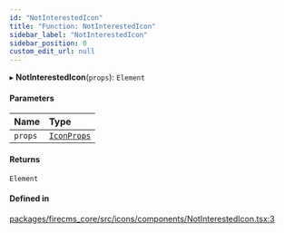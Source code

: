 ```yaml
---
id: "NotInterestedIcon"
title: "Function: NotInterestedIcon"
sidebar_label: "NotInterestedIcon"
sidebar_position: 0
custom_edit_url: null
---
```


▸ **NotInterestedIcon**(`props`): `Element`

#### Parameters

| Name | Type |
| :------ | :------ |
| `props` | [`IconProps`](../types/IconProps.md) |

#### Returns

`Element`

#### Defined in

[packages/firecms_core/src/icons/components/NotInterestedIcon.tsx:3](https://github.com/FireCMSco/firecms/blob/d45f3739/packages/firecms_core/src/icons/components/NotInterestedIcon.tsx#L3)
